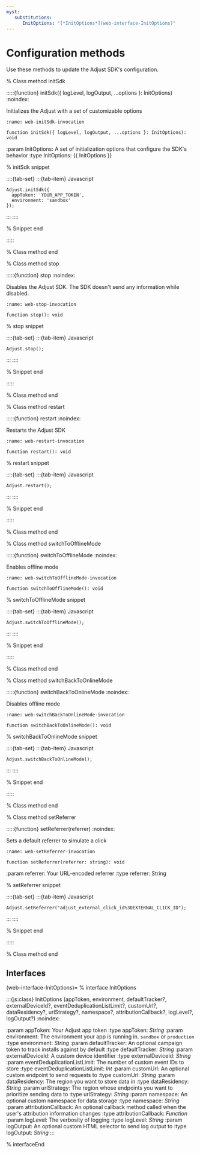 ```yaml
---
myst:
   substitutions:
      InitOptions: "[*InitOptions*](web-interface-InitOptions)"
---
```


# Configuration methods

Use these methods to update the Adjust SDK's configuration.

% Class method initSdk

:::::{function} initSdk({ logLevel, logOutput, ...options }: InitOptions)
:noindex:

Initializes the Adjust with a set of customizable options

```{code-block} ts
:name: web-initSdk-invocation

function initSdk({ logLevel, logOutput, ...options }: InitOptions): void
```

:param InitOptions: A set of initialization options that configure the SDK's behavior
:type InitOptions: {{ InitOptions }}

% initSdk snippet

::::{tab-set}
:::{tab-item} Javascript
```{code-block} js
Adjust.initSdk({
  appToken: 'YOUR_APP_TOKEN',
  environment: 'sandbox'
});
```
:::
::::

% Snippet end

:::::

% Class method end

% Class method stop

:::::{function} stop
:noindex:

Disables the Adjust SDK. The SDK doesn't send any information while disabled.

```{code-block} ts
:name: web-stop-invocation

function stop(): void
```

% stop snippet

::::{tab-set}
:::{tab-item} Javascript
```{code-block} js
Adjust.stop();
```
:::
::::

% Snippet end

:::::

% Class method end

% Class method restart

:::::{function} restart
:noindex:

Restarts the Adjust SDK

```{code-block} ts
:name: web-restart-invocation

function restart(): void
```

% restart snippet

::::{tab-set}
:::{tab-item} Javascript
```{code-block} js
Adjust.restart();
```
:::
::::

% Snippet end

:::::

% Class method end

% Class method switchToOfflineMode

:::::{function} switchToOfflineMode
:noindex:

Enables offline mode

```{code-block} ts
:name: web-switchToOfflineMode-invocation

function switchToOfflineMode(): void
```

% switchToOfflineMode snippet

::::{tab-set}
:::{tab-item} Javascript
```{code-block} js
Adjust.switchToOfflineMode();
```
:::
::::

% Snippet end

:::::

% Class method end

% Class method switchBackToOnlineMode

:::::{function} switchBackToOnlineMode
:noindex:

Disables offline mode

```{code-block} ts
:name: web-switchBackToOnlineMode-invocation

function switchBackToOnlineMode(): void
```

% switchBackToOnlineMode snippet

::::{tab-set}
:::{tab-item} Javascript
```{code-block} js
Adjust.switchBackToOnlineMode();
```
:::
::::

% Snippet end

:::::

% Class method end

% Class method setReferrer

:::::{function} setReferrer(referrer)
:noindex:

Sets a default referrer to simulate a click

```{code-block} ts
:name: web-setReferrer-invocation

function setReferrer(referrer: string): void
```

:param referrer: Your URL-encoded referrer
:type referrer: String

% setReferrer snippet

::::{tab-set}
:::{tab-item} Javascript
```{code-block} js
Adjust.setReferrer("adjust_external_click_id%3DEXTERNAL_CLICK_ID");
```
:::
::::

% Snippet end

:::::

% Class method end

## Interfaces

(web-interface-InitOptions)=
% interface InitOptions

:::{js:class} InitOptions (appToken, environment, defaultTracker?, externalDeviceId?, eventDeduplicationListLimit?, customUrl?, dataResidency?, urlStrategy?, namespace?, attributionCallback?, logLevel?, logOutput?)
:noindex:

:param appToken: Your Adjust app token
:type appToken: *String*
:param environment: The environment your app is running in. `sandbox` or `production`
:type environment: *String*
:param defaultTracker: An optional campaign token to track installs against by default
:type defaultTracker: *String*
:param externalDeviceId: A custom device identifier
:type externalDeviceId: *String*
:param eventDeduplicationListLimit: The number of custom event IDs to store
:type eventDeduplicationListLimit: *Int*
:param customUrl: An optional custom endpoint to send requests to
:type customUrl: *String*
:param dataResidency: The region you want to store data in
:type dataResidency: *String*
:param urlStrategy: The region whose endpoints you want to prioritize sending data to
:type urlStrategy: *String*
:param namespace: An optional custom namespace for data storage
:type namespace: *String*
:param attributionCallback: An optional callback method called when the user's attribution information changes
:type attributionCallback: *Function*
:param logLevel: The verbosity of logging
:type logLevel: *String*
:param logOutput: An optional custom HTML selector to send log output to
:type logOutput: *String*
:::

% interfaceEnd
